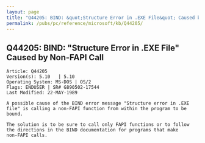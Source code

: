 ```yaml
---
layout: page
title: "Q44205: BIND: &quot;Structure Error in .EXE File&quot; Caused by Non-FAPI Call"
permalink: /pubs/pc/reference/microsoft/kb/Q44205/
---
```


## Q44205: BIND: &quot;Structure Error in .EXE File&quot; Caused by Non-FAPI Call

	Article: Q44205
	Version(s): 5.10   | 5.10
	Operating System: MS-DOS | OS/2
	Flags: ENDUSER | SR# G890502-17544
	Last Modified: 22-MAY-1989
	
	A possible cause of the BIND error message "Structure error in .EXE
	file" is calling a non-FAPI function from within the program to be
	bound.
	
	The solution is to be sure to call only FAPI functions or to follow
	the directions in the BIND documentation for programs that make
	non-FAPI calls.
